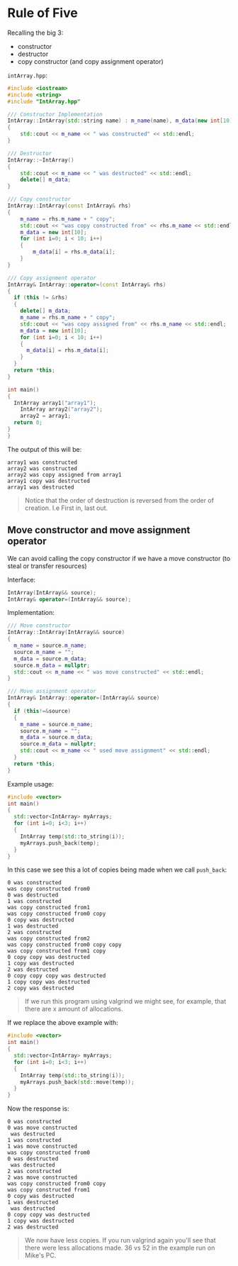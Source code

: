 # Rule of Five

Recalling the big 3:
- constructor
- destructor
- copy constructor (and copy assignment operator)

`intArray.hpp`:
```c++
#include <iostream>
#include <string>
#include "IntArray.hpp"

/// Constructor Implementation
IntArray::IntArray(std::string name) : m_name(name), m_data(new int[10])
{
    std::cout << m_name << " was constructed" << std::endl;
}

/// Destructor
IntArray::~IntArray()
{
    std::cout << m_name << " was destructed" << std::endl;
    delete[] m_data;
}

/// Copy constructor
IntArray::IntArray(const IntArray& rhs)
{
    m_name = rhs.m_name + " copy";
    std::cout << "was copy constructed from" << rhs.m_name << std::endl;
    m_data = new int[10];
    for (int i=0; i < 10; i++)
    {
        m_data[i] = rhs.m_data[i];        
    }
}

/// Copy assignment operator
IntArray& IntArray::operator=(const IntArray& rhs)
{
  if (this != &rhs)
  {
    delete[] m_data;
    m_name = rhs.m_name + " copy";
    std::cout << "was copy assigned from" << rhs.m_name << std::endl;
    m_data = new int[10];
    for (int i=0; i < 10; i++)
    {
      m_data[i] = rhs.m_data[i];
    }
  }
  return *this;
}

int main()
{
  IntArray array1("array1");
	IntArray array2("array2");
	array2 = array1;
  return 0;
}
}
```

The output of this will be:

```response
array1 was constructed
array2 was constructed
array2 was copy assigned from array1
array1 copy was destructed
array1 was destructed
```
> Notice that the order of destruction is reversed from the order of creation. I.e First in, last out. 

## Move constructor and move assignment operator

We can avoid calling the copy constructor if we have a move constructor (to steal or transfer resources)

Interface:
```c++
IntArray(IntArray&& source);
IntArray& operator=(IntArray&& source);
```

Implementation:
```c++
/// Move constructor
IntArray::IntArray(IntArray&& source)
{
  m_name = source.m_name;
  source.m_name = "";
  m_data = source.m_data;
  source.m_data = nullptr;
  std::cout << m_name << " was move constructed" << std::endl;
}

/// Move assignment operator
IntArray& IntArray::operator=(IntArray&& source)
{
  if (this!=&source)
  {
    m_name = source.m_name;
    source.m_name = "";
    m_data = source.m_data;
    source.m_data = nullptr;
    std::cout << m_name << " used move assignment" << std::endl;
  }
  return *this;
}
```

Example usage:

```c++
#include <vector>
int main()
{
  std::vector<IntArray> myArrays;
  for (int i=0; i<3; i++)
  {
    IntArray temp(std::to_string(i));
    myArrays.push_back(temp);
  }
}
```

In this case we see this a lot of copies being made when we call `push_back`:

```response
0 was constructed
was copy constructed from0
0 was destructed
1 was constructed
was copy constructed from1
was copy constructed from0 copy
0 copy was destructed
1 was destructed
2 was constructed
was copy constructed from2
was copy constructed from0 copy copy
was copy constructed from1 copy
0 copy copy was destructed
1 copy was destructed
2 was destructed
0 copy copy copy was destructed
1 copy copy was destructed
2 copy was destructed
```

> If we run this program using valgrind we might see, for example, that there are x amount of allocations.

If we replace the above example with:

```c++
#include <vector>
int main()
{
  std::vector<IntArray> myArrays;
  for (int i=0; i<3; i++)
  {
    IntArray temp(std::to_string(i));
    myArrays.push_back(std::move(temp));
  }
}
```
Now the response is:

```response
0 was constructed
0 was move constructed
 was destructed
1 was constructed
1 was move constructed
was copy constructed from0
0 was destructed
 was destructed
2 was constructed
2 was move constructed
was copy constructed from0 copy
was copy constructed from1
0 copy was destructed
1 was destructed
 was destructed
0 copy copy was destructed
1 copy was destructed
2 was destructed
```

> We now have less copies. If you run valgrind again you'll see that there were less allocations made. 36 vs 52 in the example run on Mike's PC.
